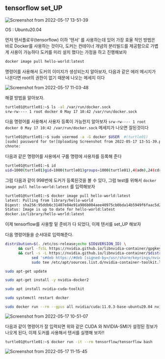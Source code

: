 ## tensorflow set_UP

![Screenshot from 2022-05-17 13-51-39](https://user-images.githubusercontent.com/84003327/168731819-961b6da5-34c1-4074-ae40-2bb5260f32b1.png)


OS : Ubuntu20.04

먼저 텐서플로우(tensorflow) 이하 '텐서' 를 사용하는데 있어 가장 효율 적인 방법은 바로 Docker를 사용하는 것이다, 도커는 컨테이너 개념의 분리빌드를 제공함으로 가볍게 사용이 가능하다 
도커를 미리 설치 했다는 가정을 하고 진행해보자 

```bash
docker image pull hello-world:latest
```

명령어를 사용해서 도커의 이미지가 생성되는지 알아보자, 다음과 같은 에러 메시지가 나온다면 root의 권한이 없기 때문에 나오는 메세지 이다   

![Screenshot from 2022-05-17 11-03-48](https://user-images.githubusercontent.com/84003327/168713425-99556a0a-d744-43aa-a575-f818531ff67a.png)

해결 방법을 알아보자.

```bash
turtle01@turtle01:~$ ls -al /var/run/docker.sock
srw-rw---- 1 root docker 0 May 17 10:42 /var/run/docker.sock
```
다음 명령어를 사용해서 사용자 등록이 가능한지 알아보자  ``` srw-rw---- 1 root docker 0 May 17 10:42 /var/run/docker.sock ``` 메세지가 나오면 잘된것이다 


```bash
turtle01@turtle01:~$ sudo usermod -a -G docker $USER  #(turtle01)
[sudo] password for te![Uploading Screenshot from 2022-05-17 13-51-39.png…]()
chnote:
```

다음과 같은 명령어를 사용에서 구룹 명령에 사용자를 등록해 준다  

```bash
turtle01@turtle01:~$ id
uid=1000(turtle01)gid=1000(turtle01)groups=1000(turtle01),4(adm),24(cdrom),27(sudo),30(dip),46(plugdev),120(lpadmin),131(lxd),132(sambashare),998(docker)
```

그럼 다음과 같이 998번에 도커가 등록된것을 볼 수 있다, 그럼 test를 위해서  ```docker image pull hello-world:latest``` 를 입력해보자

```bash
turtle01@turtle01:~$ docker image pull hello-world:latest
latest: Pulling from library/hello-world
Digest: sha256:95ddb6c31407e84e91a986b004aee40975cb0bda14b5949f6faac5d2deadb4b9
Status: Image is up to date for hello-world:latest
docker.io/library/hello-world:latest
```

이제 tensorflow를 사용할 밑 준비가 다 되었다, 이제 텐서를 set_UP 해보자  

다음 명령어들을 순서대로 입력해준다.
```bash
distribution=$(. /etc/os-release;echo $ID$VERSION_ID) \
      && curl -fsSL https://nvidia.github.io/libnvidia-container/gpgkey | sudo gpg --dearmor -o /usr/share/keyrings/nvidia-container-toolkit-keyring.gpg \
      && curl -s -L https://nvidia.github.io/libnvidia-container/$distribution/libnvidia-container.list | \
            sed 's#deb https://#deb [signed-by=/usr/share/keyrings/nvidia-container-toolkit-keyring.gpg] https://#g' | \
            sudo tee /etc/apt/sources.list.d/nvidia-container-toolkit.list
```
```bash
sudo apt-get update
```
```bash
sudo apt-get install -y nvidia-docker2
```
```bash
sudo apt install nvidia-cuda-toolkit
```
```bash
sudo systemctl restart docker
```
```bash
sudo docker run --rm --gpus all nvidia/cuda:11.0.3-base-ubuntu20.04 nvidia-smi
```
![Screenshot from 2022-05-17 10-51-07](https://user-images.githubusercontent.com/84003327/168715001-06662fdb-5835-490b-a536-2bd0ac34ea56.png)

다음과 같이 명령어가 잘 입력되면 위와 같은 CUDA 와 NVIDIA-SMI가 설정된 정보가 나오게 된다, 이제 도커를 사용해서 텐서를 실행해 보자!!

```bash
turtle01@turtle01:~$ docker run -it --rm tensorflow/tensorflow bash
```

![Screenshot from 2022-05-17 11-15-45](https://user-images.githubusercontent.com/84003327/168714714-f9adb4ff-0e8e-40b3-b34a-72633ba8e57f.png)


